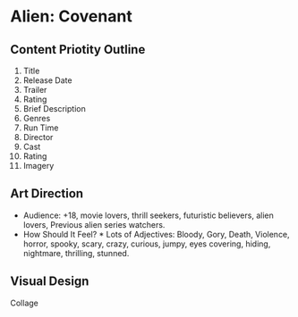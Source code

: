 # Alien: Covenant

## Content Priotity Outline 

1. Title
2. Release Date
3. Trailer
4. Rating
5. Brief Description
6. Genres
7. Run Time
8. Director
9. Cast
10. Rating
11. Imagery


## Art Direction

* Audience: 
    +18, movie lovers, thrill seekers, futuristic believers, alien lovers, Previous alien series watchers.
* How Should It Feel? * Lots of Adjectives: 
    Bloody, Gory, Death, Violence, horror, spooky, scary, crazy, curious, jumpy, eyes covering, hiding, nightmare, thrilling, stunned.

## Visual Design

Collage